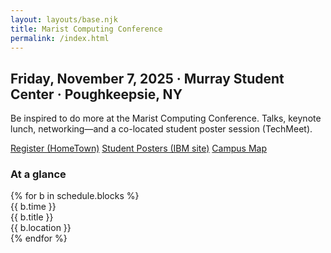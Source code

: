```yaml
---
layout: layouts/base.njk
title: Marist Computing Conference
permalink: /index.html
---
```


<section class="hero">
  <h2>Friday, November 7, 2025 · Murray Student Center · Poughkeepsie, NY</h2>
  <p>Be inspired to do more at the Marist Computing Conference. Talks, keynote lunch, networking—and a co-located student poster session (TechMeet).</p>
  <div class="cta-row">
    <a class="btn btn-primary" href="{{ links.hometown_url }}">Register (HomeTown)</a>
    <a class="btn btn-outline" href="{{ links.ibm_poster_site_url }}">Student Posters (IBM site)</a>
    <a class="btn btn-outline" href="{{ links.map_url }}">Campus Map</a>
  </div>
</section>

<section class="schedule">
  <h3>At a glance</h3>
  {% for b in schedule.blocks %}
    <div class="schedule-item">
      <div class="time">{{ b.time }}</div>
      <div class="title">{{ b.title }}</div>
      <div class="location">{{ b.location }}</div>
    </div>
  {% endfor %}
</section>
